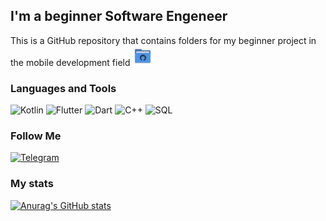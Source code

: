 ## I'm a beginner Software Engeneer

This is a GitHub repository that contains folders for my beginner project in the mobile development field ![Folder](https://github.com/toriamine/toriamine/blob/main/assets/folder.png)

### Languages and Tools
![Kotlin](https://img.shields.io/badge/-Kotlin-090909?style=for-the-badge&logo=Kotlin&logoColor=47C5FB)
![Flutter](https://img.shields.io/badge/-Flutter-090909?style=for-the-badge&logo=Flutter&logoColor=47C5FB)
![Dart](https://img.shields.io/badge/-Dart-090909?style=for-the-badge&logo=Dart&logoColor=47C5FB)
![C++](https://img.shields.io/badge/-C++-090909?style=for-the-badge&logo=C%2b%2b&logoColor=47C5FB)
![SQL](https://img.shields.io/badge/-Sql-090909?style=for-the-badge&logo=Sql&logoColor=47C5FB)

### Follow Me
[![Telegram](https://img.shields.io/badge/-Telegram-090909?style=for-the-badge&logo=telegram&logoColor=27A0D9)](https://t.me/jobs_vika_it)

### My stats
[![Anurag's GitHub stats](https://github-readme-stats.vercel.app/api?username=toriamine&theme=prussian)](https://github.com/anuraghazra/github-readme-stats)